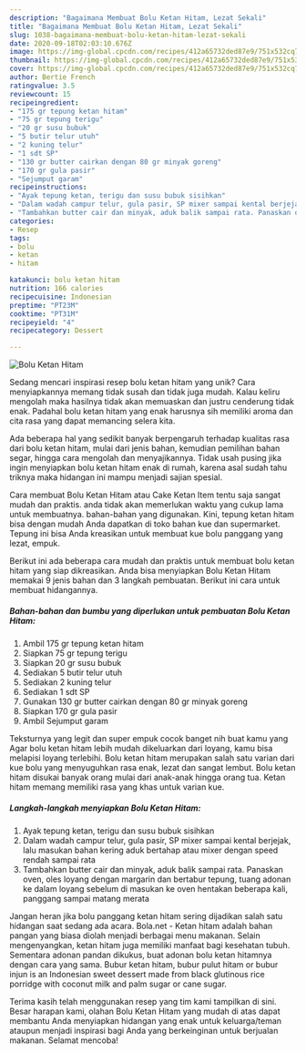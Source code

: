 ```yaml
---
description: "Bagaimana Membuat Bolu Ketan Hitam, Lezat Sekali"
title: "Bagaimana Membuat Bolu Ketan Hitam, Lezat Sekali"
slug: 1038-bagaimana-membuat-bolu-ketan-hitam-lezat-sekali
date: 2020-09-18T02:03:10.676Z
image: https://img-global.cpcdn.com/recipes/412a65732ded87e9/751x532cq70/bolu-ketan-hitam-foto-resep-utama.jpg
thumbnail: https://img-global.cpcdn.com/recipes/412a65732ded87e9/751x532cq70/bolu-ketan-hitam-foto-resep-utama.jpg
cover: https://img-global.cpcdn.com/recipes/412a65732ded87e9/751x532cq70/bolu-ketan-hitam-foto-resep-utama.jpg
author: Bertie French
ratingvalue: 3.5
reviewcount: 15
recipeingredient:
- "175 gr tepung ketan hitam"
- "75 gr tepung terigu"
- "20 gr susu bubuk"
- "5 butir telur utuh"
- "2 kuning telur"
- "1 sdt SP"
- "130 gr butter cairkan dengan 80 gr minyak goreng"
- "170 gr gula pasir"
- "Sejumput garam"
recipeinstructions:
- "Ayak tepung ketan, terigu dan susu bubuk sisihkan"
- "Dalam wadah campur telur, gula pasir, SP mixer sampai kental berjejak, lalu masukan bahan kering aduk bertahap atau mixer dengan speed rendah sampai rata"
- "Tambahkan butter cair dan minyak, aduk balik sampai rata. Panaskan oven, oles loyang dengan margarin dan bertabur tepung, tuang adonan ke dalam loyang sebelum di masukan ke oven hentakan beberapa kali, panggang sampai matang merata"
categories:
- Resep
tags:
- bolu
- ketan
- hitam

katakunci: bolu ketan hitam 
nutrition: 166 calories
recipecuisine: Indonesian
preptime: "PT23M"
cooktime: "PT31M"
recipeyield: "4"
recipecategory: Dessert

---
```



![Bolu Ketan Hitam](https://img-global.cpcdn.com/recipes/412a65732ded87e9/751x532cq70/bolu-ketan-hitam-foto-resep-utama.jpg)

Sedang mencari inspirasi resep bolu ketan hitam yang unik? Cara menyiapkannya memang tidak susah dan tidak juga mudah. Kalau keliru mengolah maka hasilnya tidak akan memuaskan dan justru cenderung tidak enak. Padahal bolu ketan hitam yang enak harusnya sih memiliki aroma dan cita rasa yang dapat memancing selera kita.

Ada beberapa hal yang sedikit banyak berpengaruh terhadap kualitas rasa dari bolu ketan hitam, mulai dari jenis bahan, kemudian pemilihan bahan segar, hingga cara mengolah dan menyajikannya. Tidak usah pusing jika ingin menyiapkan bolu ketan hitam enak di rumah, karena asal sudah tahu triknya maka hidangan ini mampu menjadi sajian spesial.

Cara membuat Bolu Ketan Hitam atau Cake Ketan Item tentu saja sangat mudah dan praktis. anda tidak akan memerlukan waktu yang cukup lama untuk membuatnya. bahan-bahan yang digunakan. Kini, tepung ketan hitam bisa dengan mudah Anda dapatkan di toko bahan kue dan supermarket. Tepung ini bisa Anda kreasikan untuk membuat kue bolu panggang yang lezat, empuk.


Berikut ini ada beberapa cara mudah dan praktis untuk membuat bolu ketan hitam yang siap dikreasikan. Anda bisa menyiapkan Bolu Ketan Hitam memakai 9 jenis bahan dan 3 langkah pembuatan. Berikut ini cara untuk membuat hidangannya.

<!--inarticleads1-->

##### Bahan-bahan dan bumbu yang diperlukan untuk pembuatan Bolu Ketan Hitam:

1. Ambil 175 gr tepung ketan hitam
1. Siapkan 75 gr tepung terigu
1. Siapkan 20 gr susu bubuk
1. Sediakan 5 butir telur utuh
1. Sediakan 2 kuning telur
1. Sediakan 1 sdt SP
1. Gunakan 130 gr butter cairkan dengan 80 gr minyak goreng
1. Siapkan 170 gr gula pasir
1. Ambil Sejumput garam


Teksturnya yang legit dan super empuk cocok banget nih buat kamu yang Agar bolu ketan hitam lebih mudah dikeluarkan dari loyang, kamu bisa melapisi loyang terlebihi. Bolu ketan hitam merupakan salah satu varian dari kue bolu yang menyuguhkan rasa enak, lezat dan sangat lembut. Bolu ketan hitam disukai banyak orang mulai dari anak-anak hingga orang tua. Ketan hitam memang memiliki rasa yang khas untuk varian kue. 

<!--inarticleads2-->

##### Langkah-langkah menyiapkan Bolu Ketan Hitam:

1. Ayak tepung ketan, terigu dan susu bubuk sisihkan
1. Dalam wadah campur telur, gula pasir, SP mixer sampai kental berjejak, lalu masukan bahan kering aduk bertahap atau mixer dengan speed rendah sampai rata
1. Tambahkan butter cair dan minyak, aduk balik sampai rata. Panaskan oven, oles loyang dengan margarin dan bertabur tepung, tuang adonan ke dalam loyang sebelum di masukan ke oven hentakan beberapa kali, panggang sampai matang merata


Jangan heran jika bolu panggang ketan hitam sering dijadikan salah satu hidangan saat sedang ada acara. Bola.net - Ketan hitam adalah bahan pangan yang biasa diolah menjadi berbagai menu makanan. Selain mengenyangkan, ketan hitam juga memiliki manfaat bagi kesehatan tubuh. Sementara adonan pandan dikukus, buat adonan bolu ketan hitamnya dengan cara yang sama. Bubur ketan hitam, bubur pulut hitam or bubur injun is an Indonesian sweet dessert made from black glutinous rice porridge with coconut milk and palm sugar or cane sugar. 

Terima kasih telah menggunakan resep yang tim kami tampilkan di sini. Besar harapan kami, olahan Bolu Ketan Hitam yang mudah di atas dapat membantu Anda menyiapkan hidangan yang enak untuk keluarga/teman ataupun menjadi inspirasi bagi Anda yang berkeinginan untuk berjualan makanan. Selamat mencoba!
